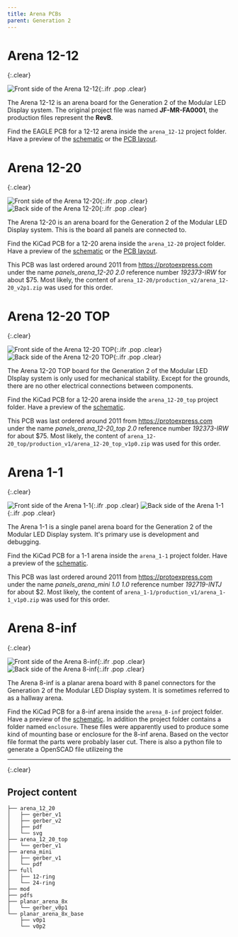 ```yaml
---
title: Arena PCBs
parent: Generation 2
---
```


# Arena 12-12
{:.clear}

![Front side of the Arena 12-12](assets/arena_12-12_front.png){:.ifr .pop .clear}

The Arena 12-12 is an arena board for the Generation 2 of the Modular LED Display system. The original project file was named __JF-MR-FA0001__, the production files represent the __RevB__.

Find the EAGLE PCB for a 12-12 arena inside the `arena_12-12` project folder. Have a preview of the [schematic](assets/arena_12-12_schematic.pdf) or the [PCB layout](assets/arena_12-12_pcb.pdf).

# Arena 12-20
{:.clear}

![Front side of the Arena 12-20](assets/arena_12-20_front.png){:.ifr .pop .clear}
![Back side of the Arena 12-20](assets/arena_12-20_back.png){:.ifr .pop .clear}

The Arena 12-20 is an arena board for the Generation 2 of the Modular LED Display system. This is the board all panels are connected to.

Find the KiCad PCB for a 12-20 arena inside the `arena_12-20` project folder. Have a preview of the [schematic](assets/arena_12-20_schematic.pdf) or the [PCB layout](assets/arena_12-20_pcb.pdf).

This PCB was last ordered around 2011 from <https://protoexpress.com> under the name *panels_arena_12-20 2.0* reference number *192373-IRW* for about $75. Most likely, the content of `arena_12-20/production_v2/arena_12-20_v2p1.zip` was used for this order.

# Arena 12-20 TOP
{:.clear}

![Front side of the Arena 12-20 TOP](assets/arena_12-20_top_front.png){:.ifr .pop .clear}
![Back side of the Arena 12-20 TOP](assets/arena_12-20_top_back.png){:.ifr .pop .clear}

The Arena 12-20 TOP board for the Generation 2 of the Modular LED DIsplay system is only used for mechanical stability. Except for the grounds, there are no other electrical connections between components.

Find the KiCad PCB for a 12-20 arena inside the `arena_12-20_top` project folder. Have a preview of the [schematic](assets/arena_12-20_top_schematic.pdf).

This PCB was last ordered around 2011 from <https://protoexpress.com> under the name *panels_arena_12-20_top 2.0* reference number *192373-IRW* for about $75. Most likely, the content of `arena_12-20_top/production_v1/arena_12-20_top_v1p0.zip` was used for this order.

# Arena 1-1
{:.clear}

![Front side of the Arena 1-1](assets/arena_1-1_front.png){:.ifr .pop .clear}
![Back side of the Arena 1-1](assets/arena_1-1_back.png){:.ifr .pop .clear}

The Arena 1-1 is a single panel arena board for the Generation 2 of the Modular LED Display system. It's primary use is development and debugging.

Find the KiCad PCB for a 1-1 arena inside the `arena_1-1` project folder. Have a preview of the [schematic](assets/arena_1-2_schematic.pdf).

This PCB was last ordered around 2011 from <https://protoexpress.com> under the name *panels_arena_mini 1.0 1.0* reference number *192719-INTJ* for about $2. Most likely, the content of `arena_1-1/production_v1/arena_1-1_v1p0.zip` was used for this order.

# Arena 8-inf
{:.clear}

![Front side of the Arena 8-inf](assets/arena_8-inf_front.png){:.ifr .pop .clear}
![Back side of the Arena 8-inf](assets/arena_8-inf_back.png){:.ifr .pop .clear}

The Arena 8-inf is a planar arena board with 8 panel connectors for the Generation 2 of the Modular LED Display system. It is sometimes referred to as a hallway arena.

Find the KiCad PCB for a 8-inf arena inside the `arena_8-inf` project folder. Have a preview of the [schematic](assets/arena_8-inf_schematic.pdf). In addition the project folder contains a folder named `enclosure`. These files were apparently used to produce some kind of mounting base or enclosure for the 8-inf arena. Based on the vector file format the parts were probably laser cut. There is also a python file to generate a OpenSCAD file utilizeing the

---
{:.clear}

## Project content

```
├── arena_12_20
│   ├── gerber_v1
│   ├── gerber_v2
│   ├── pdf
│   └── svg
├── arena_12_20_top
│   └── gerber_v1
├── arena_mini
│   ├── gerber_v1
│   └── pdf
├── full
│   ├── 12-ring
│   └── 24-ring
├── mod
├── pdfs
├── planar_arena_8x
│   └── gerber_v0p1
└── planar_arena_8x_base
    ├── v0p1
    └── v0p2
```